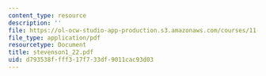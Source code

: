 ```yaml
---
content_type: resource
description: ''
file: https://ol-ocw-studio-app-production.s3.amazonaws.com/courses/11-423-information-and-communication-technologies-in-community-development-spring-2004/d793538ffff317f733df9011cac93d03_stevenson1_22.pdf
file_type: application/pdf
resourcetype: Document
title: stevenson1_22.pdf
uid: d793538f-fff3-17f7-33df-9011cac93d03
---
```

